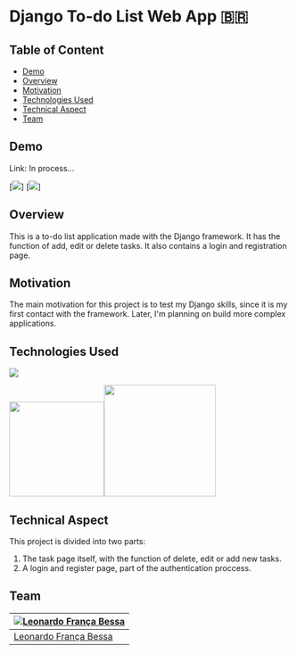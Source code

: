 # Django To-do List Web App :brazil: 

## Table of Content
  * [Demo](#demo)
  * [Overview](#overview)
  * [Motivation](#motivation)
  * [Technologies Used](#technologies-used)
  * [Technical Aspect](#technical-aspect)
  * [Team](#team)

## Demo
Link: In process...

[![](https://imgur.com/3mfNfJF.png)] [![](https://i.imgur.com/Fxospuv.png)]

## Overview
This is a to-do list application made with the Django framework. It has the function of add, edit or delete tasks. It also contains a login and registration page.

## Motivation
The main motivation for this project is to test my Django skills, since it is my first contact with the framework. Later, I'm planning on build more complex applications.
## Technologies Used

![](https://forthebadge.com/images/badges/made-with-python.svg)

[<img target="_blank" src="https://cdn.iconscout.com/icon/free/png-512/django-2-282855.png" width=170>](https://www.djangoproject.com/)[<img target="_blank" src="https://cdn.iconscout.com/icon/free/png-512/heroku-5-569467.png" width=200>](https://dashboard.heroku.com/apps) 


## Technical Aspect
This project is divided into two parts:
1. The task page itself, with the function of delete, edit or add new tasks.
2. A login and register page, part of the authentication proccess.



## Team
[![Leonardo França Bessa](https://avatars2.githubusercontent.com/u/22757584?s=460&u=34b2e3fde44b13d47ce00e372cf66db078a8e300&v=4)](https://www.linkedin.com/in/leonardo-fran%C3%A7a-2246641a3/) |
-|
[Leonardo França Bessa](https://www.linkedin.com/in/leonardo-fran%C3%A7a-2246641a3/) |)
